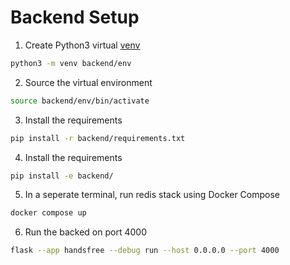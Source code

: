 # Backend Setup
1. Create Python3 virtual [venv](https://docs.python.org/3.10/library/venv.html)
```sh
python3 -m venv backend/env
```
2. Source the virtual environment
```sh
source backend/env/bin/activate
```

3. Install the requirements
```sh
pip install -r backend/requirements.txt
```
4. Install the requirements
```sh
pip install -e backend/
```
5. In a seperate terminal, run redis stack using Docker Compose
```sh
docker compose up
```
6. Run the backed on port 4000
```sh
flask --app handsfree --debug run --host 0.0.0.0 --port 4000
```
